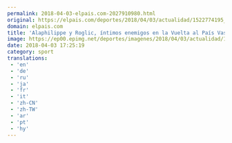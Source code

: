 ```yaml
---
permalink: 2018-04-03-elpais.com-2027910980.html
original: https://elpais.com/deportes/2018/04/03/actualidad/1522774195_835150.html#?ref=rss&format=simple&link=link
domain: elpais.com
title: 'Alaphilippe y Roglic, íntimos enemigos en la Vuelta al País Vasco'
image: https://ep00.epimg.net/deportes/imagenes/2018/04/03/actualidad/1522774195_835150_1522774950_rrss_normal.jpg
date: 2018-04-03 17:25:19
category: sport
translations: 
 - 'en'
 - 'de'
 - 'ru'
 - 'ja'
 - 'fr'
 - 'it'
 - 'zh-CN'
 - 'zh-TW'
 - 'ar'
 - 'pt'
 - 'hy'
---
```


